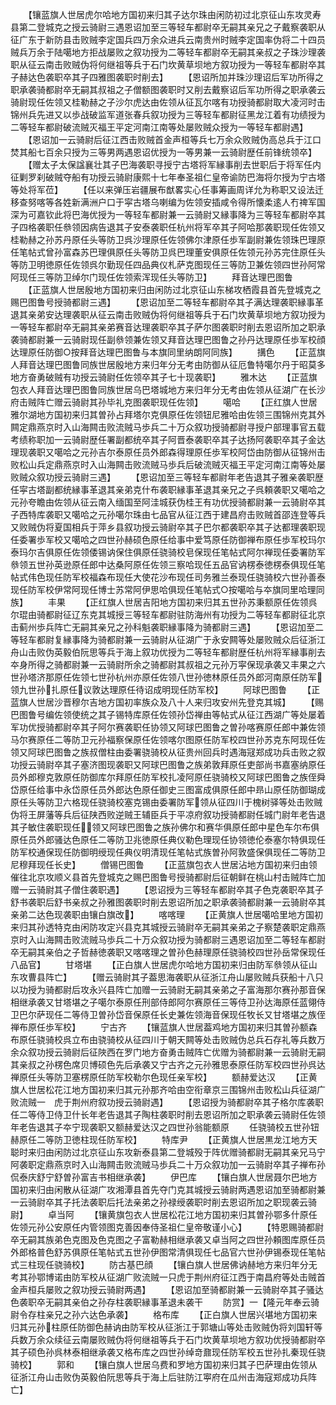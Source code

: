 <!-- { "loadSidebar": true } -->
　　【镶蓝旗人世居虎尔哈地方国初来归其子达尔珠由闲防初过北京征山东攻灵寿县第二登城克之授云骑尉三遇恩诏加至三等轻车都尉卒无嗣其亲兄之子戴察袭职从征广东于新防县击败贼李定国兵四万余众进兵云南贵州时贼李定国率伪将二十四员贼兵万余于陆噶地方拒战屡败之叙功授为二等轻车都尉卒无嗣其亲叔之子珠沙理袭职从征云南击败贼伪将何继祖等兵于石门坎黄草坝地方叙功授为一等轻车都尉卒其子赫达色袭职卒其子四雅图袭职时削去】
　　【恩诏所加并珠沙理诏后军功所得之职承袭骑都尉卒无嗣其叔祖之子僧额图袭职时又削去戴察诏后军功所得之职承袭云骑尉现任佐领又桂勒赫之子沙尔虎达由佐领从征瓦尔喀有功授骑都尉取大凌河时击锦州兵先进又以歩战破监军道张春兵叙功授为三等轻车都尉征黑龙江着有功绩授为二等轻车都尉破流贼灭福王平定河南江南等处屡败贼众授为一等轻车都尉遇】
　　【恩诏加一云骑尉后征江西击败贼首金声桓等兵七万余众败贼伪高总兵于江口焚其船七百余只授为三等男两遇恩诏优授为一等男兼一云骑尉歴任前锋统领卒】
　　【赠太子太保諡襄壮其子巴海袭职寻授宁古塔将军縁事削去世职后于将军任内征剿罗刹破贼夺船有功授云骑尉康熙十七年奉圣祖仁皇帝谕防巴海将尔授为宁古塔等处将军莅】
　　【任以来弹压岩疆展布猷畧实心任事筹画周详允为称职又设法迁移查努喀等各姓新满洲户口于寜古塔乌喇编为佐领安插咸令得所懐柔逺人冇禆军国深为可嘉钦此将巴海优授为一等轻车都尉兼一云骑尉又縁事降为三等轻车都尉卒其子四格袭职任叅领因病告退其子安泰袭职任杭州将军卒其子阿哈那袭职现任佐领又桂勒赫之孙苏丹原任头等防卫呉沙理原任佐领佛尔津原任歩军副尉兼佐领珠巴理原任笔帖式曾孙富森苏巴理俱原任头等防卫呉巴理董安俱原任佐领元孙苏完住原任头等防卫明徳原任佐领呉尔勤现任四品典仪札萨克图现任三等防卫兼佐领四世孙阿常阿现任三等防卫绰尔门现任佐领索浑现任头等防卫】
　　拜音达理巴图鲁
　　【正蓝旗人世居殷地方国初来归由闲防过北京征山东梯攻栖霞县首先登城克之赐巴图鲁号授骑都尉三遇】
　　【恩诏加至二等轻车都尉卒其子满达理袭职縁事革退其亲弟安达理袭职从征云南击败贼伪将何继祖等兵于石门坎黄草坝地方叙功授为一等轻车都尉卒无嗣其亲弟赛音达理袭职卒其子萨尔图袭职时削去恩诏所加之职承袭骑都尉兼一云骑尉现任副叅领兼佐领又拜音达理巴图鲁之孙丹达理原任歩军校顔达理原任防御○按拜音达理巴图鲁与本旗同里纳朗阿同族】
　　搆色
　　【正蓝旗人拜音达理巴图鲁同族世居殷地方来归年分无考由防御从征厄鲁特噶尔丹于昭莫多地方奋勇破贼有功授云骑尉任佐领卒其子七十现袭职】
　　雅木达
　　【正蓝旗包衣人拜音达理巴图鲁同族世居乌巴塔城地方来归年分无考由佐领从征湖广在长沙府击贼阵亡赠云骑尉其孙毕礼克图袭职现任佐领】
　　噶哈
　　【正红旗人世居雅尔湖地方国初来归其曽孙占拜塔尔克俱原任佐领钮尼雅哈由佐领三围锦州克其外闗定鼎燕京时入山海闗击败流贼马歩兵二十万众叙功授骑都尉寻授户部理事官五载考绩称职加一云骑尉歴任署副都统卒其子阿晋泰袭职卒其子达扬阿袭职卒其子金达理现袭职又噶哈之元孙吉尔泰原任员外郎森得理原任歩军校阿岱由防御从征锦州击败松山兵定鼎燕京时入山海闗击败流贼马歩兵后破流贼灭福王平定河南江南等处屡败贼众叙功授云骑尉三遇】
　　【恩诏加至三等轻车都尉年老告退其子雅亲袭职歴任寜古塔副都统縁事革退其亲弟克什布袭职縁事革退其亲兄之子呉頼袭职又噶哈之元孙夸瞻由佐领从征云南入缅国至阿洼城获伪桂王有功优授骑都尉兼一云骑尉卒其子西特库袭职又噶哈之元孙噶尔珠由七品官从征江西于建昌府击败贼首邵连登等兵又败贼伪将夏国相兵于萍乡县叙功授云骑尉卒其子巴尔都袭职卒其子达都理袭职现任委署歩军校又噶哈之四世孙赫硕色原任给事中爱笃原任防御禅布原任歩军校玛尔泰玛尔吉俱原任佐领倭锡讷保住俱原任骁骑校皂保现任笔帖式阿尔禅现任委署防军叅领五世孙英逊原任郎中达桑阿原任佐领三察哈现任五品官讷楞泰徳楞泰俱现任笔帖式伟色现任防军校福森布现任大使花沙布现任司务雅兰泰现任骁骑校六世孙善泰现任防军校伊常阿现任博士苏常阿伊思哈俱现任笔帖式○按噶哈与夲旗同里哈理同族】
　　丰果
　　【正红旗人世居吉阳地方国初来归其五世孙苏秉额原任佐领呉尔琨由骑都尉征辽东克其城授三等轻车都尉驻防海州有功授为二等轻车都尉征北京击蓟州歩兵阵亡无嗣其亲兄之孙科魁袭职縁事降为骑都尉三遇】
　　【恩诏加至二等轻车都尉复縁事降为骑都尉兼一云骑尉从征湖广于永安闗等处屡败贼众后征浙江舟山击败伪英毅伯阮思等兵于海上叙功优授为二等轻车都尉歴任杭州将军縁事削去夲身所得之骑都尉兼一云骑尉所余之骑都尉其叔祖之元孙万寜保现承袭又丰果之六世孙塔济那原任佐领七世孙杭州亦原任佐领八世孙徳林原任员外郎河南原任防军领九世孙扎原任议敦达理原任待诏成明现任防军校】
　　阿球巴图鲁
　　【正蓝旗人世居沙晋穆尔吉地方国初率族众及八十人来归攻安州先登克其城】
　　【赐巴图鲁号编佐领使统之其子锡特库原任佐领孙岱禅由等帖式从征江西湖广等处屡着军功优授骑都尉卒其子阿尔赛袭职任协领又阿球巴图鲁之曽孙喀赛原任郎中兼佐领马尔赛原任二等防卫元孙福察保原任佐领喀尔图原任防军校四世孙苏克东阿现任佐领又阿球巴图鲁之族叔僧柱由委署骁骑校从征贵州回兵时遇海冦郑成功兵击败之叙功授云骑尉卒其子塞济图现袭职又阿球巴图鲁之族弟敦拜原任吏部尚书嘉塞纳原任员外郎穆克敦原任防御库尔拜原任防军校扎凌阿原任骁骑校又阿球巴图鲁之族侄舜岱原任给事中永岱原任员外郎达色原任御史三图富成俱原任郎中昻山原任防御瑚成原任头等防卫六格现任骁骑校塞克锡由委署防军领从征四川于槐树驿等处击败贼伪将王屏藩等兵后征陕西败逆贼王辅臣兵于平凉府叙功授骑都尉任城门尉年老告退其子敏住袭职现任领又阿球巴图鲁之族孙佛尔和赛华俱原任郎中星色车尔布俱原任员外郎骚达色原任二等防卫兆徳原任典仪勒色理现任协领徳伦泰塞尔特俱现任防军校通保现任防御明绶现任典仪明清现任笔帖式族曽孙阿敦盛保俱现任二等防卫尼穆拜现任长史】
　　僧锡巴图鲁
　　【正蓝旗包衣人世居沾地方国初来归由领催往北京攻顺义县首先登城克之赐巴图鲁号授骑都尉后征朝鲜在桃山村击贼阵亡加赠一云骑尉其子僧住袭职遇】
　　【恩诏授为三等轻车都尉卒其子色克袭职卒其子舒书袭职后舒书亲叔之孙雅图袭职时削去恩诏所加之职承袭骑都尉兼一云骑尉卒其亲弟二达色现袭职由镶白旗改】
　　喀喀理
　　【正黄旗人世居噶哈里地方国初来归其孙透特克由闲防攻定兴县克其城授云骑尉卒无嗣其亲弟之子察楚袭职定鼎燕京时入山海闗击败流贼马歩兵二十万众叙功授为骑都尉三遇恩诏加至二等轻车都尉卒无嗣其亲伯之子哲赫徳袭职又喀喀理之曽孙色赫理原任骁骑校四世孙岳常保现任八品官】
　　甘塔堪
　　【正白旗人世居虎尔哈地方国初来归由防军叅领从征山东攻曹县阵亡】
　　【赠云骑尉其子葢思海袭职从征浙江舟山屡败贼兵获船十八只以功授为骑都尉后攻永兴县阵亡加赠一云骑尉无嗣其亲弟之子富海那尔赛孙那音保相继承袭又甘塔堪之子噶尔泰原任刑部侍郎阿尔赛原任三等侍卫孙达海原任蓝翎侍卫巴尔萨现任二等侍卫曽孙岱音保原任长史兼佐领海音保现任牧长又甘塔堪之族侄禅布原任歩军校】
　　宁古齐
　　【镶蓝旗人世居葢鸡地方国初来归其曽孙额森布原任骁骑校呉立布由骁骑校从征四川于朝天闗等处击败贼伪总兵石存礼等兵数万余众叙功授云骑尉后征陜西在罗门地方奋勇击贼阵亡优赠为骑都尉兼一云骑尉无嗣其亲叔之孙楞色席贝博硕色先后承袭又宁古齐之元孙雅思泰原任防军校四世孙呉达禅原任头等防卫塞楞原任防军校勒尔色现任亲军校】
　　额赫爱达汉
　　【正黄旗人世居松花江地方国初来归其元孙那齐哈由空衔章京三围锦州击败松山兵征湖广败流贼一　虎于荆州府叙功授云骑尉遇】
　　【恩诏授为骑都尉卒其子格尔库袭职任二等侍卫侍卫什长年老告退其子陶柱袭职时削去恩诏所加之职承袭云骑尉任佐领年老告退其子夲宁现袭职又额赫爱达汉之四世孙翁能额原
　　任骁骑校五世孙钮赫原任二等防卫徳柱现任防军校】
　　特库尹
　　【正黄旗人世居黒龙江地方天聪时来归由闲防过北京征山东攻新泰县第二登城殁于阵优赠骑都尉无嗣其亲兄马宁阿袭职定鼎燕京时入山海闗击败流贼马歩兵二十万众叙功加一云骑尉卒其子禅布孙侃泰庆舒宁舒曽孙富吉书相继承袭】
　　伊巴库
　　【镶白旗人世居聂尔巴地方国初来归由闲散从征湖广攻湘潭县首先夺门克其城授云骑尉两遇恩诏加至骑都尉兼一云骑尉卒其子托法袭职后托法亲弟之孙禄绶袭职时削去恩诏所加之职现袭云骑尉】
　　卓当阿
　　【镶黄旗包衣人世居松花江地方国初来归其曽孙鄂多什原任佐领元孙公安原任内管领图克善因奉侍圣祖仁皇帝敬谨小心】
　　【特恩赐骑都尉卒无嗣其族弟色克图及色克图之子富勒赫相继承袭又卓当阿之四世孙頼图库原任员外郎格普色舒苏俱原任笔帖式五世孙伊图常清俱现任七品官六世孙伊锡泰现任笔帖式三柱现任骁骑校】
　　防古基巴顔
　　【镶白旗人世居佛讷赫地方来归年分无考其孙鄂博诺由防军校从征湖广败流贼一只虎于荆州府征江西于南昌府等处击贼首金声桓兵屡败之叙功授云骑尉两遇】
　　【恩诏加至骑都尉兼一云骑尉卒其子骚达色袭职卒无嗣其亲伯之孙存柱袭职縁事革退未袭干
　　防赏】一【隆元年奉云骑尉令存柱亲兄之孙六达色承袭】
　　格布库
　　【正白旗人世居兴堪地方国初来归其元孙柱原任防御色赫讷由防军校从征浙江于郭塘山等处击败贼伪将刘国轩等兵数万余众续征云南屡败贼伪将何继祖等兵于石门坎黄草坝地方叙功优授骑都尉卒其子硕色孙呉林泰相继承袭又格布库之四世孙绰竒鼐现任防军校五世孙扎秦现任骁骑校】
　　郭和
　　【镶白旗人世居乌费和罗地方国初来归其子巴萨理由佐领从征浙江舟山击败伪英毅伯阮思等兵于海上后驻防江寕府在瓜州击海寇郑成功兵阵亡】
